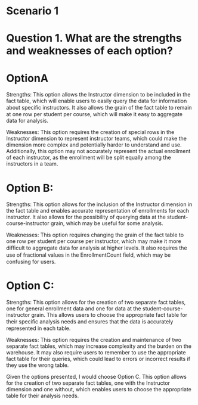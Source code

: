 # Scenario 1

# Question 1. What are the strengths and weaknesses of each option?

# OptionA
Strengths: This option allows the Instructor dimension to be included in the fact table, which will enable users to easily query the data for information about speciﬁc instructors. It also allows the grain of the fact table to remain at one row per student per course, which will make it easy to aggregate data for analysis.

Weaknesses: This option requires the creation of special rows in the Instructor dimension to represent instructor teams, which could make the dimension more complex and potentially harder to understand and use. Additionally, this option may not accurately represent the actual enrollment of each instructor, as the enrollment will be split equally among the instructors in a team.

# Option B:

Strengths: This option allows for the inclusion of the Instructor dimension in the fact table and enables accurate representation of enrollments for each instructor. It also
allows for the possibility of querying data at the student-course-instructor grain, which may be useful for some analysis.

Weaknesses: This option requires changing the grain of the fact table to one row per student per course per instructor, which may make it more diﬃcult to aggregate data for analysis at higher levels. It also requires the use of fractional values in the
EnrollmentCount ﬁeld, which may be confusing for users.

# Option C:
Strengths: This option allows for the creation of two separate fact tables, one for
general enrollment data and one for data at the student-course-instructor grain. This allows users to choose the appropriate fact table for their speciﬁc analysis needs and ensures that the data is accurately represented in each table.

Weaknesses: This option requires the creation and maintenance of two separate fact tables, which may increase complexity and the burden on the warehouse. It may also require users to remember to use the appropriate fact table for their queries, which could lead to errors or incorrect results if they use the wrong table.

Given the options presented, I would choose Option C. This option allows for the
creation of two separate fact tables, one with the Instructor dimension and one without, which enables users to choose the appropriate table for their analysis needs.
